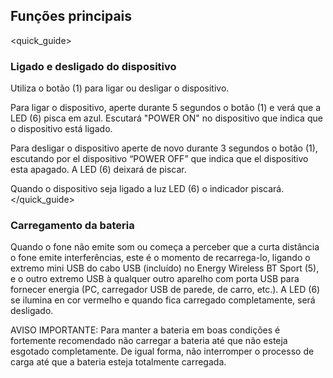 ## Funções principais
<quick_guide>
### Ligado e desligado do dispositivo

Utiliza o botão (1) para ligar ou desligar o dispositivo.

Para ligar o dispositivo, aperte durante 5 segundos o botão (1) e verá que a LED (6) pisca em azul. Escutará "POWER ON" no dispositivo que indica que o dispositivo está ligado.

Para desligar o dispositivo aperte de novo durante 3 segundos o botão (1), escutando por el dispositivo “POWER OFF” que indica que el dispositivo esta apagado. A LED (6) deixará de piscar.

Quando o dispositivo seja ligado a luz LED (6) o indicador piscará.
</quick_guide>
### Carregamento da bateria

Quando o fone não emite som ou começa a perceber que a curta distância o fone emite interferências, este é o momento de recarrega-lo, ligando o extremo mini USB do cabo USB (incluído) no Energy Wireless BT Sport (5), e o outro extremo USB à qualquer outro aparelho com porta USB para fornecer energia (PC, carregador USB de parede, de carro, etc.). A LED (6) se ilumina en cor vermelho e quando fica carregado completamente, será desligado.

AVISO IMPORTANTE: Para manter a bateria em boas condições é fortemente recomendado não carregar a bateria até que não esteja esgotado completamente. De igual forma, não interromper o processo de carga até que a bateria esteja totalmente carregada. 
